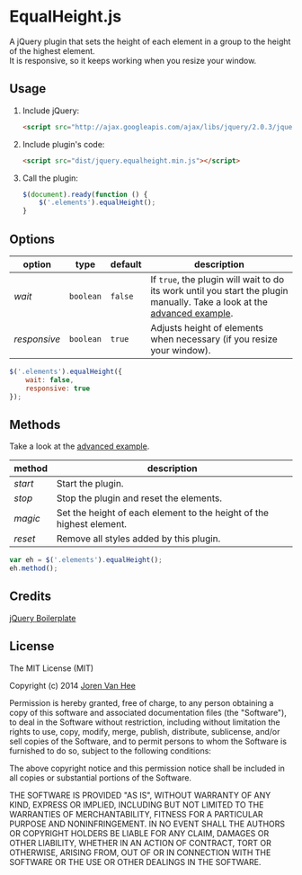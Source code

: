 EqualHeight.js
==============

A jQuery plugin that sets the height of each element in a group to the height of the highest element.  
It is responsive, so it keeps working when you resize your window.

## Usage

1. Include jQuery:

    ```html
    <script src="http://ajax.googleapis.com/ajax/libs/jquery/2.0.3/jquery.min.js"></script>
    ```

2. Include plugin's code:

    ```html
    <script src="dist/jquery.equalheight.min.js"></script>
    ```

3. Call the plugin:

    ```javascript
    $(document).ready(function () {
        $('.elements').equalHeight();
    }
    ```

## Options

| option | type | default | description |
| ------ | ---- | ------- | ----------- |
| *wait* | `boolean` | `false` | If `true`, the plugin will wait to do its work until you start the plugin manually. Take a look at the [advanced example](https://github.com/JorenVanHee/EqualHeight.js/blob/master/demo/advanced.html). |
| *responsive* | `boolean` | `true` | Adjusts height of elements when necessary (if you resize your window). |

```javascript
$('.elements').equalHeight({
    wait: false,
    responsive: true
});
```

## Methods

Take a look at the [advanced example](https://github.com/JorenVanHee/EqualHeight.js/blob/master/demo/advanced.html).

| method | description |
| ------ | ----------- |
| *start* | Start the plugin. |
| *stop* | Stop the plugin and reset the elements. |
| *magic* | Set the height of each element to the height of the highest element. |
| *reset* | Remove all styles added by this plugin. |

```javascript
var eh = $('.elements').equalHeight();
eh.method();
```

## Credits

[jQuery Boilerplate](https://github.com/jquery-boilerplate/jquery-boilerplate/)

## License

The MIT License (MIT)

Copyright (c) 2014 [Joren Van Hee](http://joren.co "Joren Van Hee")

Permission is hereby granted, free of charge, to any person obtaining a copy
of this software and associated documentation files (the "Software"), to deal
in the Software without restriction, including without limitation the rights
to use, copy, modify, merge, publish, distribute, sublicense, and/or sell
copies of the Software, and to permit persons to whom the Software is
furnished to do so, subject to the following conditions:

The above copyright notice and this permission notice shall be included in
all copies or substantial portions of the Software.

THE SOFTWARE IS PROVIDED "AS IS", WITHOUT WARRANTY OF ANY KIND, EXPRESS OR
IMPLIED, INCLUDING BUT NOT LIMITED TO THE WARRANTIES OF MERCHANTABILITY,
FITNESS FOR A PARTICULAR PURPOSE AND NONINFRINGEMENT. IN NO EVENT SHALL THE
AUTHORS OR COPYRIGHT HOLDERS BE LIABLE FOR ANY CLAIM, DAMAGES OR OTHER
LIABILITY, WHETHER IN AN ACTION OF CONTRACT, TORT OR OTHERWISE, ARISING FROM,
OUT OF OR IN CONNECTION WITH THE SOFTWARE OR THE USE OR OTHER DEALINGS IN
THE SOFTWARE.
